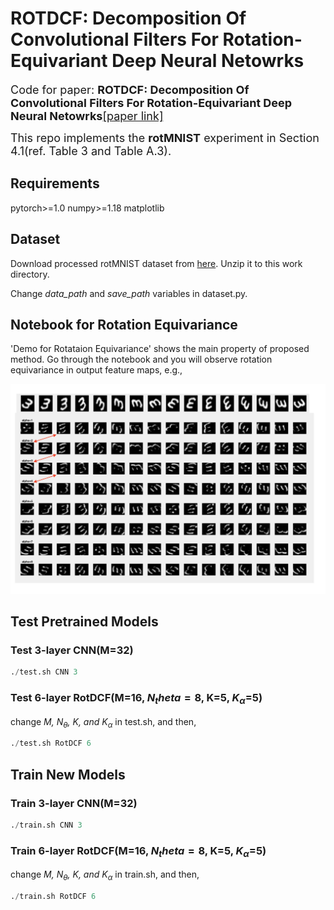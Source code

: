 # ROTDCF: Decomposition Of Convolutional Filters For Rotation-Equivariant Deep Neural Netowrks
<font size=4>Code for paper: **ROTDCF: Decomposition Of Convolutional Filters For Rotation-Equivariant Deep Neural Netowrks**[[paper link]](https://openreview.net/pdf?id=H1gTEj09FX)

This repo implements the **rotMNIST** experiment in Section 4.1(ref. Table 3 and Table A.3).</font>

## Requirements
pytorch>=1.0
numpy>=1.18
matplotlib

## Dataset
Download processed rotMNIST dataset from [here](https://drive.google.com/file/d/1PsSvLh3wSux_oQ_7QlS3Q4yaQbSdBsxs/view?usp=sharing). Unzip it to this work directory.

Change *data_path* and *save_path* variables in dataset.py.


## Notebook for Rotation Equivariance
'Demo for Rotataion Equivariance' shows the main property of proposed method. Go through the notebook and you will observe rotation equivariance in output feature maps, e.g.,
<center class="half">
    <img src=./misc/featmap_rotequi_layer1.png width=600>
</center>

## Test Pretrained Models
### Test 3-layer CNN(M=32)
```python
./test.sh CNN 3
```
### Test 6-layer RotDCF(M=16, $N_theta=8$, K=5, $K_\alpha$=5)
change *M, $N_\theta$, K, and $K_\alpha$* in test.sh, and then,
```python
./test.sh RotDCF 6 
```

## Train New Models
### Train 3-layer CNN(M=32)
```python
./train.sh CNN 3
```
### Train 6-layer RotDCF(M=16, $N_theta=8$, K=5, $K_\alpha$=5)
change *M, $N_\theta$, K, and $K_\alpha$* in train.sh, and then,
```python
./train.sh RotDCF 6 
```